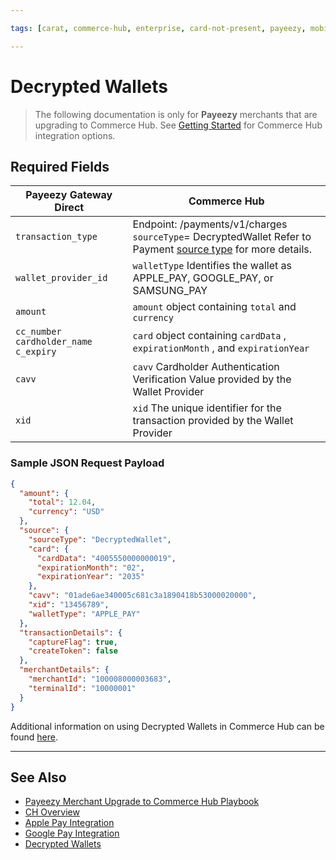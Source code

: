 ```yaml
---

tags: [carat, commerce-hub, enterprise, card-not-present, payeezy, mobile-wallets, decrypted-wallets, apple-pay, google-pay]

---
```


# Decrypted Wallets

<!-- theme: danger -->
> The following documentation is only for **Payeezy** merchants that are upgrading to Commerce Hub. See [Getting Started](?path=docs/Getting-Started/Getting-Started-General.md) for Commerce Hub integration options.

## Required Fields

|Payeezy Gateway Direct|Commerce Hub|
|-------|-----|
|`transaction_type` | Endpoint:  /payments/v1/charges  `sourceType`= DecryptedWallet Refer to Payment [source type](?path=docs/Resources/Guides/Payment-Sources/Source-Type.md) for more details.|
|`wallet_provider_id`|`walletType` Identifies the wallet as APPLE_PAY, GOOGLE_PAY, or SAMSUNG_PAY|
|`amount`|  `amount` object containing `total` and `currency`|
|`cc_number` `cardholder_name` `c_expiry`|`card` object containing `cardData` , `expirationMonth` , and  `expirationYear`|
| `cavv`| `cavv` Cardholder Authentication Verification Value provided by the Wallet Provider|
| `xid`|`xid` The unique identifier for the transaction provided by the Wallet Provider  |

### Sample JSON Request Payload

```json
{
  "amount": {
    "total": 12.04,
    "currency": "USD"
  },
  "source": {
    "sourceType": "DecryptedWallet",
    "card": {
      "cardData": "4005550000000019",
      "expirationMonth": "02",
      "expirationYear": "2035"
    },
    "cavv": "01ade6ae340005c681c3a1890418b53000020000",
    "xid": "13456789",
    "walletType": "APPLE_PAY"
  },
  "transactionDetails": {
    "captureFlag": true,
    "createToken": false
  },
  "merchantDetails": {
    "merchantId": "100008000003683",
    "terminalId": "10000001"
  }
}

```

Additional information on using Decrypted Wallets in Commerce Hub can be found [here](?path=docs/Resources/Guides/Payment-Sources/Decrypted-Wallet.md).

---

## See Also

- [Payeezy Merchant Upgrade to Commerce Hub Playbook](?path=docs/Resources/Guides/Payeezy/PayeezyUpgradetoCHGuideLandingPage.md)
- [CH Overview](?path=docs/Getting-Started/Getting-Started-General.md)
- [Apple Pay Integration](?path=docs/Online-Mobile-Digital/Wallets-AltPayments/Apple-Pay/Apple-Pay-Web-REST.md)
- [Google Pay Integration](?path=docs/Online-Mobile-Digital/Wallets-AltPayments/Google-Pay/Google-Pay-Web-REST.md)
- [Decrypted Wallets](?path=docs/Resources/Guides/Payment-Sources/Decrypted-Wallet.md)
